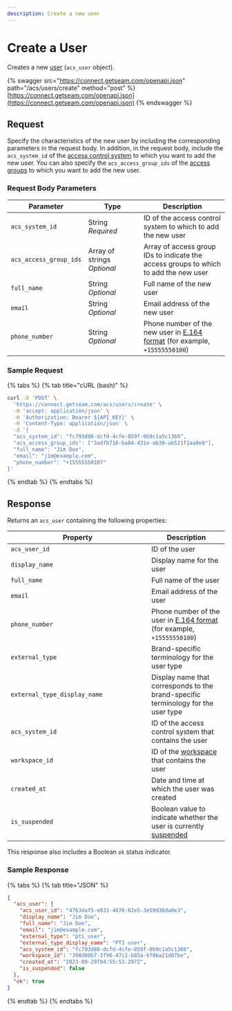 ```yaml
---
description: Create a new user
---
```


# Create a User

Creates a new [user](../../../products/access-systems/#what-is-a-user) (`acs_user` object).

{% swagger src="https://connect.getseam.com/openapi.json" path="/acs/users/create" method="post" %}
[https://connect.getseam.com/openapi.json](https://connect.getseam.com/openapi.json)
{% endswagger %}

## Request

Specify the characteristics of the new user by including the corresponding parameters in the request body. In addition, in the request body, include the `acs_system_id` of the [access control system](../../../products/access-systems/) to which you want to add the new user. You can also specify the `acs_access_group_ids` of the [access groups](../../../products/access-systems/#what-is-an-access-group) to which you want to add the new user.

### Request Body Parameters

<table><thead><tr><th>Parameter</th><th width="112.33333333333331">Type</th><th>Description</th></tr></thead><tbody><tr><td><code>acs_system_id</code></td><td>String<br><em>Required</em></td><td>ID of the access control system to which to add the new user</td></tr><tr><td><code>acs_access_group_ids</code></td><td>Array of strings<br><em>Optional</em></td><td>Array of access group IDs to indicate the access groups to which to add the new user</td></tr><tr><td><code>full_name</code></td><td>String<br><em>Optional</em></td><td>Full name of the new user</td></tr><tr><td><code>email</code></td><td>String<br><em>Optional</em></td><td>Email address of the new user</td></tr><tr><td><code>phone_number</code></td><td>String<br><em>Optional</em></td><td>Phone number of the new user in <a href="https://www.itu.int/rec/T-REC-E.164/en">E.164 format</a> (for example, <code>+15555550100</code>)</td></tr></tbody></table>

### Sample Request

{% tabs %}
{% tab title="cURL (bash)" %}
```bash
curl -X 'POST' \
  'https://connect.getseam.com/acs/users/create' \
  -H 'accept: application/json' \
  -H 'Authorization: Bearer ${API_KEY}' \
  -H 'Content-Type: application/json' \
  -d '{
  "acs_system_id": "fc793d86-dcfd-4cfe-859f-0b9c1a5c1360",
  "acs_access_group_ids": ["3adfb716-ba84-431e-ab30-ab521f2aa8e8"],
  "full_name": "Jim Doe",
  "email": "jim@example.com",
  "phone_number": "+15555550107"
}'
```
{% endtab %}
{% endtabs %}

## Response

Returns an `acs_user` containing the following properties:

<table><thead><tr><th width="310">Property</th><th>Description</th></tr></thead><tbody><tr><td><code>acs_user_id</code></td><td>ID of the user</td></tr><tr><td><code>display_name</code></td><td>Display name for the user</td></tr><tr><td><code>full_name</code></td><td>Full name of the user</td></tr><tr><td><code>email</code></td><td>Email address of the user</td></tr><tr><td><code>phone_number</code></td><td>Phone number of the user in <a href="https://www.itu.int/rec/T-REC-E.164/en">E.164 format</a> (for example, <code>+15555550100</code>)</td></tr><tr><td><code>external_type</code></td><td>Brand-specific terminology for the user type</td></tr><tr><td><code>external_type_display_name</code></td><td>Display name that corresponds to the brand-specific terminology for the user type</td></tr><tr><td><code>acs_system_id</code></td><td>ID of the access control system that contains the user</td></tr><tr><td><code>workspace_id</code></td><td>ID of the <a href="../../../core-concepts/workspaces.md">workspace</a> that contains the user</td></tr><tr><td><code>created_at</code></td><td>Date and time at which the user was created</td></tr><tr><td><code>is_suspended</code></td><td>Boolean value to indicate whether the user is currently <a href="../../../products/access-systems/suspending-and-unsuspending-users.md">suspended</a></td></tr></tbody></table>

This response also includes a Boolean `ok` status indicator.

### Sample Response

{% tabs %}
{% tab title="JSON" %}
```json
{
  "acs_user": {
    "acs_user_id": "4763daf5-e831-4076-82e5-3e59d36da8e3",
    "display_name": "Jim Doe",
    "full_name": "Jim Doe",
    "email": "jim@example.com",
    "external_type": "pti_user",
    "external_type_display_name": "PTI user",
    "acs_system_id": "fc793d86-dcfd-4cfe-859f-0b9c1a5c1360",
    "workspace_id": "398d80b7-3f96-47c2-b85a-6f8ba21d07be",
    "created_at": "2023-09-29T04:55:53.297Z",
    "is_suspended": false
  },
  "ok": true
}
```
{% endtab %}
{% endtabs %}
